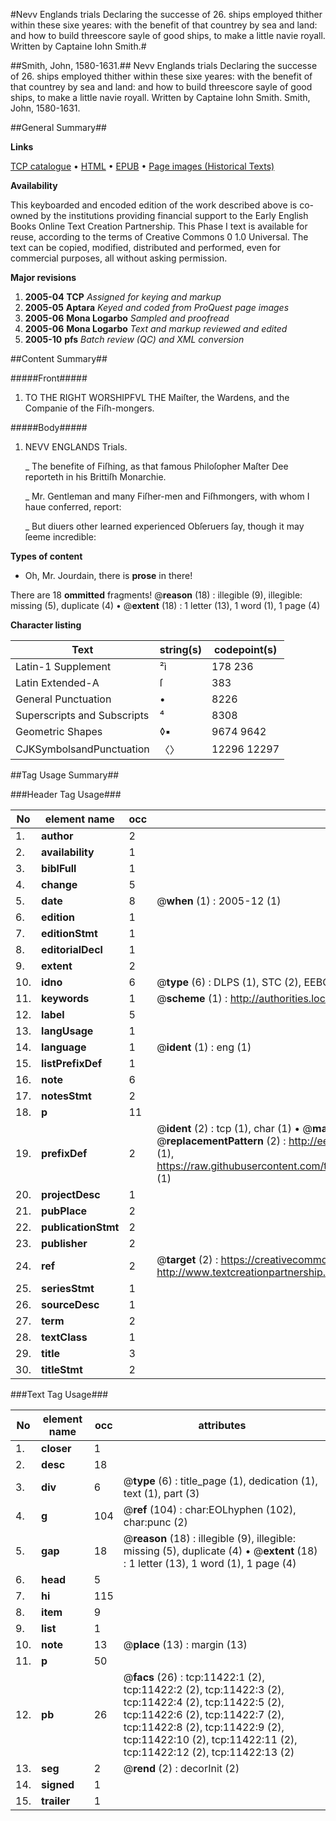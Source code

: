 #Nevv Englands trials Declaring the successe of 26. ships employed thither within these sixe yeares: with the benefit of that countrey by sea and land: and how to build threescore sayle of good ships, to make a little navie royall. Written by Captaine Iohn Smith.#

##Smith, John, 1580-1631.##
Nevv Englands trials Declaring the successe of 26. ships employed thither within these sixe yeares: with the benefit of that countrey by sea and land: and how to build threescore sayle of good ships, to make a little navie royall. Written by Captaine Iohn Smith.
Smith, John, 1580-1631.

##General Summary##

**Links**

[TCP catalogue](http://www.ota.ox.ac.uk/tcp/)  • 
[HTML](http://tei.it.ox.ac.uk/tcp/Texts-HTML/free/A12/A12467.html)  • 
[EPUB](http://tei.it.ox.ac.uk/tcp/Texts-EPUB/free/A12/A12467.epub) • 
[Page images (Historical Texts)](https://data.historicaltexts.jisc.ac.uk/view?pubId=eebo-99846453e&pageId=eebo-99846453e-11422-1)

**Availability**

This keyboarded and encoded edition of the
	       work described above is co-owned by the institutions
	       providing financial support to the Early English Books
	       Online Text Creation Partnership. This Phase I text is
	       available for reuse, according to the terms of Creative
	       Commons 0 1.0 Universal. The text can be copied,
	       modified, distributed and performed, even for
	       commercial purposes, all without asking permission.

**Major revisions**

1. __2005-04__ __TCP__ *Assigned for keying and markup*
1. __2005-05__ __Aptara__ *Keyed and coded from ProQuest page images*
1. __2005-06__ __Mona Logarbo__ *Sampled and proofread*
1. __2005-06__ __Mona Logarbo__ *Text and markup reviewed and edited*
1. __2005-10__ __pfs__ *Batch review (QC) and XML conversion*

##Content Summary##

#####Front#####

1. TO THE RIGHT
WORSHIPFVL THE
Maiſter, the Wardens, and
the Companie of the
Fiſh-mongers.

#####Body#####

1. NEVV ENGLANDS
Trials.

    _ The benefite of Fiſhing, as that famous Philoſopher
Maſter Dee reporteth in his Brittiſh
Monarchie.

    _ Mr. Gentleman and many Fiſher-men and Fiſhmongers,
with whom I haue conferred, report:

    _ But diuers other learned experienced Obſeruers
ſay, though it may ſeeme incredible:

**Types of content**

  * Oh, Mr. Jourdain, there is **prose** in there!

There are 18 **ommitted** fragments! 
 @__reason__ (18) : illegible (9), illegible: missing (5), duplicate (4)  •  @__extent__ (18) : 1 letter (13), 1 word (1), 1 page (4)

**Character listing**


|Text|string(s)|codepoint(s)|
|---|---|---|
|Latin-1 Supplement|²ì|178 236|
|Latin Extended-A|ſ|383|
|General Punctuation|•|8226|
|Superscripts             and Subscripts|⁴|8308|
|Geometric Shapes|◊▪|9674 9642|
|CJKSymbolsandPunctuation|〈〉|12296 12297|

##Tag Usage Summary##

###Header Tag Usage###

|No|element name|occ|attributes|
|---|---|---|---|
|1.|__author__|2||
|2.|__availability__|1||
|3.|__biblFull__|1||
|4.|__change__|5||
|5.|__date__|8| @__when__ (1) : 2005-12 (1)|
|6.|__edition__|1||
|7.|__editionStmt__|1||
|8.|__editorialDecl__|1||
|9.|__extent__|2||
|10.|__idno__|6| @__type__ (6) : DLPS (1), STC (2), EEBO-CITATION (1), PROQUEST (1), VID (1)|
|11.|__keywords__|1| @__scheme__ (1) : http://authorities.loc.gov/ (1)|
|12.|__label__|5||
|13.|__langUsage__|1||
|14.|__language__|1| @__ident__ (1) : eng (1)|
|15.|__listPrefixDef__|1||
|16.|__note__|6||
|17.|__notesStmt__|2||
|18.|__p__|11||
|19.|__prefixDef__|2| @__ident__ (2) : tcp (1), char (1)  •  @__matchPattern__ (2) : ([0-9\-]+):([0-9IVX]+) (1), (.+) (1)  •  @__replacementPattern__ (2) : http://eebo.chadwyck.com/downloadtiff?vid=$1&page=$2 (1), https://raw.githubusercontent.com/textcreationpartnership/Texts/master/tcpchars.xml#$1 (1)|
|20.|__projectDesc__|1||
|21.|__pubPlace__|2||
|22.|__publicationStmt__|2||
|23.|__publisher__|2||
|24.|__ref__|2| @__target__ (2) : https://creativecommons.org/publicdomain/zero/1.0/ (1), http://www.textcreationpartnership.org/docs/. (1)|
|25.|__seriesStmt__|1||
|26.|__sourceDesc__|1||
|27.|__term__|2||
|28.|__textClass__|1||
|29.|__title__|3||
|30.|__titleStmt__|2||


###Text Tag Usage###

|No|element name|occ|attributes|
|---|---|---|---|
|1.|__closer__|1||
|2.|__desc__|18||
|3.|__div__|6| @__type__ (6) : title_page (1), dedication (1), text (1), part (3)|
|4.|__g__|104| @__ref__ (104) : char:EOLhyphen (102), char:punc (2)|
|5.|__gap__|18| @__reason__ (18) : illegible (9), illegible: missing (5), duplicate (4)  •  @__extent__ (18) : 1 letter (13), 1 word (1), 1 page (4)|
|6.|__head__|5||
|7.|__hi__|115||
|8.|__item__|9||
|9.|__list__|1||
|10.|__note__|13| @__place__ (13) : margin (13)|
|11.|__p__|50||
|12.|__pb__|26| @__facs__ (26) : tcp:11422:1 (2), tcp:11422:2 (2), tcp:11422:3 (2), tcp:11422:4 (2), tcp:11422:5 (2), tcp:11422:6 (2), tcp:11422:7 (2), tcp:11422:8 (2), tcp:11422:9 (2), tcp:11422:10 (2), tcp:11422:11 (2), tcp:11422:12 (2), tcp:11422:13 (2)|
|13.|__seg__|2| @__rend__ (2) : decorInit (2)|
|14.|__signed__|1||
|15.|__trailer__|1||
